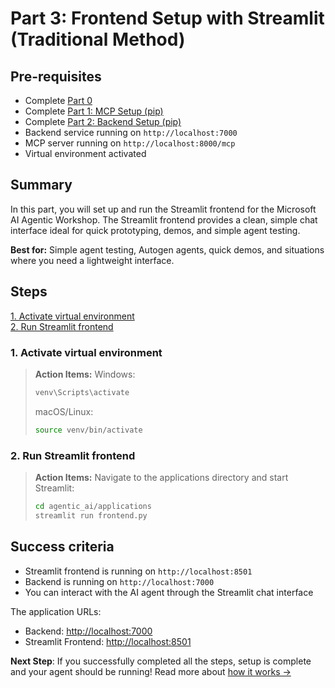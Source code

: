 # Part 3: Frontend Setup with Streamlit (Traditional Method)

## Pre-requisites
- Complete [Part 0](../SETUP.md)
- Complete [Part 1: MCP Setup (pip)](01_mcp_pip.md)
- Complete [Part 2: Backend Setup (pip)](02_backend_pip.md)
- Backend service running on `http://localhost:7000`
- MCP server running on `http://localhost:8000/mcp`
- Virtual environment activated

## Summary
In this part, you will set up and run the Streamlit frontend for the Microsoft AI Agentic Workshop. The Streamlit frontend provides a clean, simple chat interface ideal for quick prototyping, demos, and simple agent testing.

**Best for:** Simple agent testing, Autogen agents, quick demos, and situations where you need a lightweight interface.

## Steps
[1. Activate virtual environment](#1-activate-virtual-environment)  
[2. Run Streamlit frontend](#2-run-streamlit-frontend)

### 1. Activate virtual environment

> **Action Items:**
> Windows:
> ```bash
> venv\Scripts\activate
> ```
> 
> macOS/Linux:
> ```bash 
> source venv/bin/activate
> ```

### 2. Run Streamlit frontend

> **Action Items:**
> Navigate to the applications directory and start Streamlit:
> ```bash  
> cd agentic_ai/applications
> streamlit run frontend.py
> ```

## Success criteria
- Streamlit frontend is running on `http://localhost:8501`
- Backend is running on `http://localhost:7000`
- You can interact with the AI agent through the Streamlit chat interface

The application URLs:
- Backend: [http://localhost:7000](http://localhost:7000)
- Streamlit Frontend: [http://localhost:8501](http://localhost:8501)

**Next Step**: If you successfully completed all the steps, setup is complete and your agent should be running! Read more about [how it works →](04_how_it_works.md)